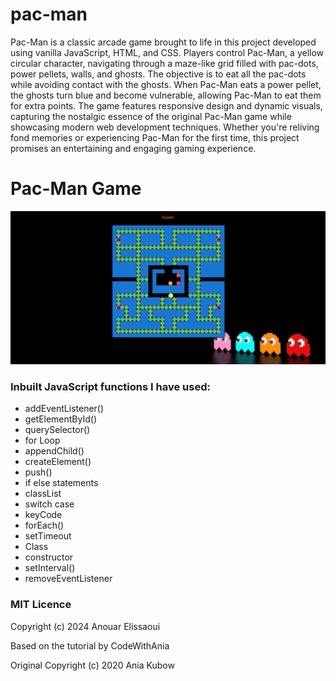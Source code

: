 # pac-man

Pac-Man is a classic arcade game brought to life in this project developed using vanilla JavaScript, HTML, and CSS. Players control Pac-Man, a yellow circular character, navigating through a maze-like grid filled with pac-dots, power pellets, walls, and ghosts. The objective is to eat all the pac-dots while avoiding contact with the ghosts. When Pac-Man eats a power pellet, the ghosts turn blue and become vulnerable, allowing Pac-Man to eat them for extra points. The game features responsive design and dynamic visuals, capturing the nostalgic essence of the original Pac-Man game while showcasing modern web development techniques. Whether you're reliving fond memories or experiencing Pac-Man for the first time, this project promises an entertaining and engaging gaming experience.

# Pac-Man Game

![Pac-Man Screenshot](Screenshot_2024-04-29_19_52_15.png)

### Inbuilt JavaScript functions I have used: 
* addEventListener()
* getElementById()
* querySelector()
* for Loop
* appendChild()
* createElement()
* push()
* if else statements
* classList
* switch case
* keyCode
* forEach()
* setTimeout
* Class
* constructor
* setInterval()
* removeEventListener

### MIT Licence

Copyright (c) 2024 Anouar Elissaoui

Based on the tutorial by CodeWithAnia

Original Copyright (c) 2020 Ania Kubow
